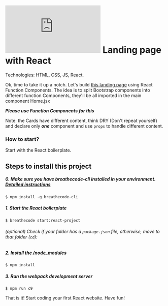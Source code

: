 # ![alt text](https://assets.breatheco.de/apis/img/images.php?blob&random&cat=icon&tags=breathecode,32) Landing page with React 

Technologies: HTML, CSS, JS, React.

Ok, time to take it up a notch. Let's build [this landing page](https://blackrockdigital.github.io/startbootstrap-heroic-features/) using React Function Components.
The idea is to split Bootstrap components into different function Components, they'll be all imported in the main component Home.jsx

***Please use Function Components for this***

Note: the Cards have different content, think DRY (Don't repeat yourself) and declare only ***one*** component and use ```props``` to handle different content.

### How to start?

Start with the React boilerplate.

## Steps to install this project

##### 0. Make sure you have breathecode-cli installed in your environment. [Detailed instructions](https://www.npmjs.com/package/breathecode-cli)
```
$ npm install -g breathecode-cli
```
##### 1. Start the React boilerplate
```
$ breathecode start:react-project
```
###### (optional) Check if your folder has a ```package.json``` file, otherwise, move to that folder (```cd```):

##### 2. Install the /node_modules
```
$ npm install
```
##### 3. Run the webpack development server
```
$ npm run c9
```

That is it! Start coding your first React website.
Have fun!
